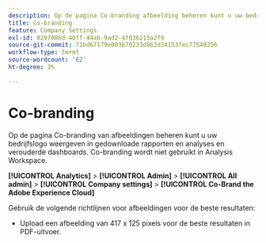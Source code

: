 ```yaml
---
description: Op de pagina Co-branding afbeelding beheren kunt u uw bedrijfslogo in gedownloade rapporten weergeven.
title: Co-branding
feature: Company Settings
exl-id: 0297086d-4bff-44ab-9ad2-4f036215a2f9
source-git-commit: 72bd67179e003b70233d863d34153fec77548256
workflow-type: tm+mt
source-wordcount: '62'
ht-degree: 3%

---
```


# Co-branding

Op de pagina Co-branding van afbeeldingen beheren kunt u uw bedrijfslogo weergeven in gedownloade rapporten en analyses en verouderde dashboards. Co-branding wordt niet gebruikt in Analysis Workspace.

**[!UICONTROL Analytics]** > **[!UICONTROL Admin]** > **[!UICONTROL All admin]** > **[!UICONTROL Company settings]** > **[!UICONTROL Co-Brand the Adobe Experience Cloud]**

Gebruik de volgende richtlijnen voor afbeeldingen voor de beste resultaten:

* Upload een afbeelding van 417 x 125 pixels voor de beste resultaten in PDF-uitvoer.
